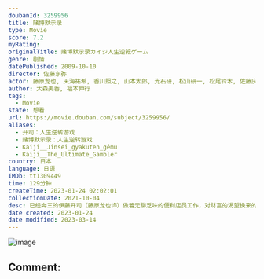 ```yaml
---
doubanId: 3259956
title: 赌博默示录
type: Movie
score: 7.2
myRating: 
originalTitle: 赌博默示录カイジ人生逆転ゲーム
genre: 剧情
datePublished: 2009-10-10
director: 佐藤东弥
actor: 藤原龙也, 天海祐希, 香川照之, 山本太郎, 光石研, 松山研一, 松尾铃木, 佐藤庆, 吉高由里子, 载宁龙二, 成河, 尚玄, 铃木亮平, 罇真佐子, 丸山智己, 村田充
author: 大森美香, 福本伸行
tags:
  - Movie
state: 想看
url: https://movie.douban.com/subject/3259956/
aliases:
  - 开司：人生逆转游戏
  - 赌博默示录：人生逆转游戏
  - Kaiji__Jinsei_gyakuten_gêmu
  - Kaiji__The_Ultimate_Gambler
country: 日本
language: 日语
IMDb: tt1309449
time: 129分钟
createTime: 2023-01-24 02:02:01
collectionDate: 2021-10-04
desc: 已经奔三的伊藤开司（藤原龙也饰）做着无聊乏味的便利店员工作，对财富的渴望换来的不过是些无奈失落。某日，一位名叫远藤澟子（天海佑希饰）的女人带领手下找到伊藤，要求他作为担保人偿还巨额高利贷债务。拮据...
date created: 2023-01-24
date modified: 2023-03-14
---
```


![image](p2200768775.jpg)

Comment:
---
